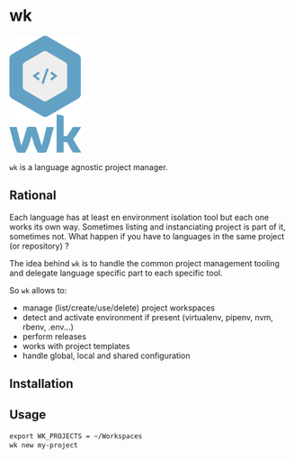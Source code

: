 # wk

![WK Logo](logo/logo-text-128.png?raw=true "WK")

`wk` is a language agnostic project manager.

## Rational

Each language has at least en environment isolation tool but each one works its own way.
Sometimes listing and instanciating project is part of it, sometimes not.
What happen if you have to languages in the same project (or repository) ?


The idea behind `wk` is to handle the common project management tooling and delegate language specific part to each specific tool.

So `wk` allows to:
- manage (list/create/use/delete) project workspaces
- detect and activate environment if present (virtualenv, pipenv, nvm, rbenv, .env...)
- perform releases
- works with project templates
- handle global, local and shared configuration

## Installation

## Usage

```shell
export WK_PROJECTS = ~/Workspaces
wk new my-project
```
